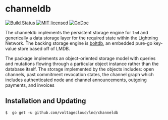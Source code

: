 channeldb
==========

[![Build Status](http://img.shields.io/travis/voltagecloud/lnd.svg)](https://travis-ci.org/voltagecloud/lnd) 
[![MIT licensed](https://img.shields.io/badge/license-MIT-blue.svg)](https://github.com/voltagecloud/lnd/blob/master/LICENSE)
[![GoDoc](https://img.shields.io/badge/godoc-reference-blue.svg)](http://godoc.org/github.com/voltagecloud/lnd/channeldb)

The channeldb implements the persistent storage engine for `lnd` and
generically a data storage layer for the required state within the Lightning
Network. The backing storage engine is
[boltdb](https://github.com/coreos/bbolt), an embedded pure-go key-value store
based off of LMDB.

The package implements an object-oriented storage model with queries and
mutations flowing through a particular object instance rather than the database
itself. The storage implemented by the objects includes: open channels, past
commitment revocation states, the channel graph which includes authenticated
node and channel announcements, outgoing payments, and invoices

## Installation and Updating

```shell
$  go get -u github.com/voltagecloud/lnd/channeldb
```
